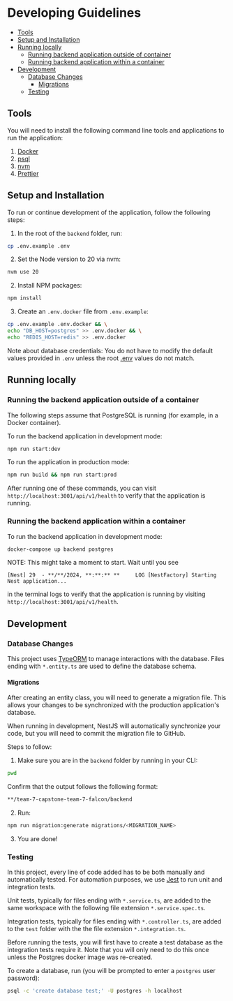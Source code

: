 # Developing Guidelines

- [Tools](#tools)
- [Setup and Installation](#setup-and-installation)
- [Running locally](#running-locally)
  - [Running backend application outside of container](#running-backend-application-outside-of-container)
  - [Running backend application within a container](#running-backend-application-within-a-container)
- [Development](#development)
  - [Database Changes](#database-changes)
    - [Migrations](#migrations)
  - [Testing](#testing)

## Tools

You will need to install the following command line tools and applications to run the application:

1. [Docker](https://docs.docker.com/get-docker/)
2. [psql](https://blog.timescale.com/tutorials/)
3. [nvm](https://github.com/nvm-sh/nvm)
4. [Prettier](https://prettier.io/)

## Setup and Installation

To run or continue development of the application, follow the following steps:

1. In the root of the `backend` folder, run:

```bash
cp .env.example .env
```

2. Set the Node version to 20 via nvm:

```bash
nvm use 20
```

2. Install NPM packages:

```bash
npm install
```

3. Create an `.env.docker` file from `.env.example`:

```bash
cp .env.example .env.docker && \
echo "DB_HOST=postgres" >> .env.docker && \
echo "REDIS_HOST=redis" >> .env.docker
```

Note about database credentials: You do not have to modify the default values provided in `.env` unless the root [.env](../.env) values do not match.

## Running locally

### Running the backend application outside of a container

The following steps assume that PostgreSQL is running (for example, in a Docker container).

To run the backend application in development mode:

```bash
npm run start:dev
```

To run the application in production mode:

```bash
npm run build && npm run start:prod
```

After running one of these commands, you can visit `http://localhost:3001/api/v1/health` to verify that the application is running.

### Running the backend application within a container

To run the backend application in development mode:

```bash
docker-compose up backend postgres
```

NOTE: This might take a moment to start. Wait until you see

```
[Nest] 29  - **/**/2024, **:**:** **     LOG [NestFactory] Starting Nest application...
```

in the terminal logs to verify that the application is running by visiting `http://localhost:3001/api/v1/health`.

## Development

### Database Changes

This project uses [TypeORM](https://typeorm.io/) to manage interactions with the database. Files ending with `*.entity.ts` are used to define the database schema.

#### Migrations

After creating an entity class, you will need to generate a migration file. This allows your changes to be synchronized with the production application's database.

When running in development, NestJS will automatically synchronize your code, but you will need to commit the migration file to GitHub.

Steps to follow:

1. Make sure you are in the `backend` folder by running in your CLI:

```bash
pwd
```

Confirm that the output follows the following format:

```bash
**/team-7-capstone-team-7-falcon/backend
```

2. Run:

```bash
npm run migration:generate migrations/<MIGRATION_NAME>
```

3. You are done!

### Testing

In this project, every line of code added has to be both manually and automatically tested. For automation purposes, we use [Jest](https://jestjs.io/) to run unit and integration tests.

Unit tests, typically for files ending with `*.service.ts`, are added to the same workspace with the following file extension `*.service.spec.ts`.

Integration tests, typically for files ending with `*.controller.ts`, are added to the `test` folder with the the file extension `*.integration.ts`.

Before running the tests, you will first have to create a test database as the integration tests require it. Note that you will only need to do this once unless the Postgres docker image was re-created.

To create a database, run (you will be prompted to enter a `postgres` user password):

```bash
psql -c 'create database test;' -U postgres -h localhost
```

